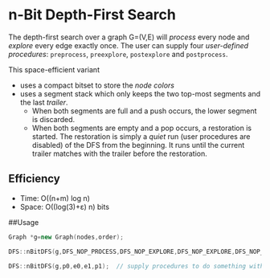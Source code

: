 n-Bit Depth-First Search
===
The depth-first search over a graph G=(V,E) will *process* every node and *explore* every edge exactly once. The user can supply four *user-defined procedures*: `preprocess`, `preexplore`, `postexplore` and `postprocess`.

This space-efficient variant
- uses a compact bitset to store the *node colors*
- uses a segment stack which only keeps the two top-most segments and the last *trailer*.
    - When both segments are full and a push occurs, the lower segment is discarded.
    - When both segments are empty and a pop occurs, a restoration is started. The restoration is simply a *quiet* run (user procedures are disabled) of the DFS from the beginning. It runs until the current trailer matches with the trailer before the restoration.

## Efficiency
* Time: O((n+m) log n)
* Space: O((log(3)+ε) n) bits

##Usage
```cpp
Graph *g=new Graph(nodes,order);

DFS::nBitDFS(g,DFS_NOP_PROCESS,DFS_NOP_EXPLORE,DFS_NOP_EXPLORE,DFS_NOP_PROCESS);  // quiet run

DFS::nBitDFS(g,p0,e0,e1,p1);  // supply procedures to do something with the current node or edge
```